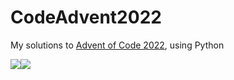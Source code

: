 # CodeAdvent2022

My solutions to [Advent of Code 2022](https://adventofcode.com/2022), using Python

![](https://img.shields.io/badge/day%20📅-10-blue)![](https://img.shields.io/badge/stars%20⭐-18-yellow)